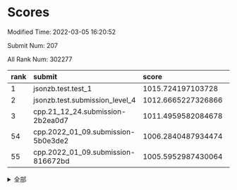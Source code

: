 # Scores

Modified Time: 2022-03-05 16:20:52

Submit Num: 207

All Rank Num: 302277

| rank |               submit               |       score        |       sigma        | pk_num |
| :--- | :--------------------------------- | :----------------- | :----------------- | :----- |
| 1    | jsonzb.test.test_1                 | 1015.724197103728  | 0.841593125963227  | 5836   |
| 2    | jsonzb.test.submission_level_4     | 1012.6665227326866 | 0.78162250385137   | 5841   |
| 3    | cpp.21_12_24.submission-2b2ea0d7   | 1011.4959582084678 | 0.7801684837128269 | 5840   |
| 54   | cpp.2022_01_09.submission-5b0e3de2 | 1006.2840487934474 | 0.7417517038756329 | 5841   |
| 55   | cpp.2022_01_09.submission-816672bd | 1005.5952987430064 | 0.7118312435398146 | 5838   |


<details>
<summary>全部</summary>

| rank |                 submit                 |       score        |       sigma        | pk_num |
| :--- | :------------------------------------- | :----------------- | :----------------- | :----- |
| 1    | jsonzb.test.test_1                     | 1015.724197103728  | 0.841593125963227  | 5836   |
| 2    | jsonzb.test.submission_level_4         | 1012.6665227326866 | 0.78162250385137   | 5841   |
| 3    | cpp.21_12_24.submission-2b2ea0d7       | 1011.4959582084678 | 0.7801684837128269 | 5840   |
| 4    | gobigger.level_3.submission_level_3_9  | 1011.381463423591  | 0.7646999426981181 | 5836   |
| 5    | gobigger.level_3.submission_level_3_37 | 1011.295116061745  | 0.7657870067295316 | 5843   |
| 6    | gobigger.level_3.submission_level_3_19 | 1011.2586284604565 | 0.7816268369807726 | 5845   |
| 7    | gobigger.level_3.submission_level_3_29 | 1011.2132992943341 | 0.7720611556545269 | 5841   |
| 8    | gobigger.level_3.submission_level_3_42 | 1011.0801835469216 | 0.7930728690083143 | 5843   |
| 9    | gobigger.level_3.submission_level_3_26 | 1010.9617316767328 | 0.7588417516751609 | 5843   |
| 10   | gobigger.level_3.submission_level_3_23 | 1010.8460878460402 | 0.7795731978423998 | 5840   |
| 11   | gobigger.level_3.submission_level_3_24 | 1010.7993736013567 | 0.7743992782470352 | 5841   |
| 12   | gobigger.level_3.submission_level_3_2  | 1010.7489614469853 | 0.775465412248271  | 5839   |
| 13   | gobigger.level_3.submission_level_3_1  | 1010.6972057096004 | 0.78074467440461   | 5837   |
| 14   | gobigger.level_3.submission_level_3_49 | 1010.504013672845  | 0.7502989192513513 | 5836   |
| 15   | gobigger.level_3.submission_level_3_35 | 1010.49623860163   | 0.7660724019661462 | 5845   |
| 16   | gobigger.level_3.submission_level_3_47 | 1010.4075418321565 | 0.7797126697238062 | 5847   |
| 17   | gobigger.level_3.submission_level_3_46 | 1010.3878560910798 | 0.7516786732178042 | 5841   |
| 18   | gobigger.level_3.submission_level_3_34 | 1010.3745170156009 | 0.7629307528845554 | 5839   |
| 19   | gobigger.level_3.submission_level_3_20 | 1010.3639298089117 | 0.7810396216089973 | 5838   |
| 20   | gobigger.level_3.submission_level_3_16 | 1010.3348976509883 | 0.7584523756138214 | 5847   |
| 21   | gobigger.level_3.submission_level_3_36 | 1010.2859716140132 | 0.7464269247213628 | 5840   |
| 22   | gobigger.level_3.submission_level_3_44 | 1010.2808326938151 | 0.7917826063398297 | 5838   |
| 23   | gobigger.level_3.submission_level_3_28 | 1010.1846250260397 | 0.7492504099602634 | 5845   |
| 24   | gobigger.level_3.submission_level_3_0  | 1010.1566998687339 | 0.7581207576379162 | 5838   |
| 25   | gobigger.level_3.submission_level_3_32 | 1010.121190446433  | 0.7528103994114836 | 5843   |
| 26   | gobigger.level_3.submission_level_3_38 | 1010.1172960716357 | 0.7965272005248615 | 5841   |
| 27   | gobigger.level_3.submission_level_3_8  | 1010.1148521930678 | 0.7567192077673387 | 5843   |
| 28   | gobigger.level_3.submission_level_3_12 | 1010.0891177760216 | 0.7724253697611326 | 5834   |
| 29   | gobigger.level_3.submission_level_3_22 | 1010.0818967216072 | 0.755044916765336  | 5838   |
| 30   | gobigger.level_3.submission_level_3_39 | 1010.0236475962647 | 0.7430557899756779 | 5839   |
| 31   | gobigger.level_3.submission_level_3_10 | 1009.9761100047588 | 0.7563253508182568 | 5839   |
| 32   | gobigger.level_3.submission_level_3_33 | 1009.9704295473525 | 0.7532203401897362 | 5842   |
| 33   | gobigger.level_3.submission_level_3_45 | 1009.9141985295792 | 0.7575722420359314 | 5842   |
| 34   | gobigger.level_3.submission_level_3_30 | 1009.9077972014635 | 0.7566254693892158 | 5840   |
| 35   | gobigger.level_3.submission_level_3_40 | 1009.8363086368119 | 0.7480000323904697 | 5836   |
| 36   | gobigger.level_3.submission_level_3_3  | 1009.7155042004016 | 0.7755036966608567 | 5836   |
| 37   | gobigger.level_3.submission_level_3_27 | 1009.6198275652828 | 0.7601122626379659 | 5843   |
| 38   | gobigger.level_3.submission_level_3_6  | 1009.6166412104926 | 0.7548125848138885 | 5840   |
| 39   | gobigger.level_3.submission_level_3_41 | 1009.5737092176578 | 0.7498918457386197 | 5839   |
| 40   | gobigger.level_3.submission_level_3_43 | 1009.5295369833061 | 0.7510150537754673 | 5837   |
| 41   | gobigger.level_3.submission_level_3_14 | 1009.4675640377221 | 0.7599515586824952 | 5841   |
| 42   | gobigger.level_3.submission_level_3_5  | 1009.4486590752996 | 0.7574910214284003 | 5844   |
| 43   | gobigger.level_3.submission_level_3_13 | 1009.4255331262308 | 0.7747234361921826 | 5841   |
| 44   | gobigger.level_3.submission_level_3_25 | 1009.4050433935167 | 0.7506874830488396 | 5840   |
| 45   | gobigger.level_3.submission_level_3_4  | 1009.2538369525348 | 0.7498382476425963 | 5844   |
| 46   | gobigger.level_3.submission_level_3_21 | 1009.1852831181817 | 0.7656046890065468 | 5843   |
| 47   | gobigger.level_3.submission_level_3_31 | 1009.1205894835551 | 0.7485202668063847 | 5839   |
| 48   | gobigger.level_3.submission_level_3_18 | 1009.051395932338  | 0.7531490339673556 | 5839   |
| 49   | gobigger.level_3.submission_level_3_17 | 1009.0121079701304 | 0.7738699492440266 | 5843   |
| 50   | gobigger.level_3.submission_level_3_48 | 1008.9733010924012 | 0.7479053187994325 | 5835   |
| 51   | gobigger.level_3.submission_level_3_15 | 1008.9119037188219 | 0.7582244934063436 | 5841   |
| 52   | gobigger.level_3.submission_level_3_7  | 1008.670929403898  | 0.7703821358308169 | 5836   |
| 53   | gobigger.level_3.submission_level_3_11 | 1008.2376656173933 | 0.7289150485747786 | 5844   |
| 54   | cpp.2022_01_09.submission-5b0e3de2     | 1006.2840487934474 | 0.7417517038756329 | 5841   |
| 55   | cpp.2022_01_09.submission-816672bd     | 1005.5952987430064 | 0.7118312435398146 | 5838   |
| 56   | gobigger.level_1.submission_level_1_16 | 1004.9681420246266 | 0.7273384546255486 | 5839   |
| 57   | gobigger.level_1.submission_level_1_35 | 1004.8189787877614 | 0.7196267739514045 | 5838   |
| 58   | gobigger.level_1.submission_level_1_28 | 1004.774097019398  | 0.7285184563053061 | 5839   |
| 59   | gobigger.level_1.submission_level_1_24 | 1004.524150392431  | 0.7215863014004421 | 5840   |
| 60   | gobigger.level_1.submission_level_1_19 | 1004.4754596584302 | 0.7241352006908502 | 5844   |
| 61   | gobigger.level_1.submission_level_1_8  | 1004.3619515241776 | 0.7210120419119559 | 5842   |
| 62   | gobigger.level_1.submission_level_1_41 | 1004.3148688055326 | 0.714697007109369  | 5843   |
| 63   | gobigger.level_1.submission_level_1_36 | 1004.1286534739322 | 0.7177754322347123 | 5842   |
| 64   | gobigger.level_1.submission_level_1_22 | 1004.0572025563333 | 0.7272592875405796 | 5839   |
| 65   | gobigger.level_1.submission_level_1_3  | 1003.8688599370846 | 0.7217687622679021 | 5838   |
| 66   | gobigger.level_1.submission_level_1_26 | 1003.8525814080497 | 0.7092578419618741 | 5842   |
| 67   | gobigger.level_1.submission_level_1_23 | 1003.8458050959155 | 0.7191903593526826 | 5842   |
| 68   | gobigger.level_1.submission_level_1_1  | 1003.8417899794456 | 0.729663386520036  | 5839   |
| 69   | gobigger.level_1.submission_level_1_49 | 1003.8289234495877 | 0.7141270107884543 | 5835   |
| 70   | gobigger.level_1.submission_level_1_4  | 1003.6836919890761 | 0.7147811798706384 | 5841   |
| 71   | gobigger.level_1.submission_level_1_40 | 1003.6791559677007 | 0.7159303139748711 | 5839   |
| 72   | gobigger.level_1.submission_level_1_0  | 1003.6354601315471 | 0.7175979117972449 | 5840   |
| 73   | gobigger.level_1.submission_level_1_7  | 1003.5756097556877 | 0.7242143447442401 | 5845   |
| 74   | gobigger.level_1.submission_level_1_32 | 1003.5297447586323 | 0.7204346249242832 | 5843   |
| 75   | gobigger.level_1.submission_level_1_5  | 1003.4849114728722 | 0.7255421932772514 | 5834   |
| 76   | gobigger.level_1.submission_level_1_6  | 1003.4551853574383 | 0.7234936039939974 | 5841   |
| 77   | gobigger.level_1.submission_level_1_37 | 1003.3929166141396 | 0.7131723675070237 | 5842   |
| 78   | gobigger.level_1.submission_level_1_38 | 1003.3621453084667 | 0.7154562869798701 | 5838   |
| 79   | gobigger.level_1.submission_level_1_20 | 1003.3518595081146 | 0.7016802088318214 | 5841   |
| 80   | gobigger.level_1.submission_level_1_2  | 1003.23022964028   | 0.723597556858418  | 5848   |
| 81   | gobigger.level_1.submission_level_1_31 | 1003.2286727875935 | 0.716543481208549  | 5840   |
| 82   | gobigger.level_1.submission_level_1_14 | 1003.2119561787578 | 0.7137212524041848 | 5841   |
| 83   | gobigger.level_1.submission_level_1_39 | 1003.1267647591371 | 0.7219219315757206 | 5841   |
| 84   | gobigger.level_1.submission_level_1_9  | 1003.0121014290502 | 0.7169673354583798 | 5843   |
| 85   | gobigger.level_1.submission_level_1_25 | 1002.9766437544426 | 0.7169048549870587 | 5842   |
| 86   | gobigger.level_1.submission_level_1_34 | 1002.8740748153258 | 0.7214887670934357 | 5842   |
| 87   | gobigger.level_1.submission_level_1_45 | 1002.8572149282487 | 0.7170677754689889 | 5841   |
| 88   | gobigger.level_1.submission_level_1_15 | 1002.8360778620822 | 0.7176393611037915 | 5843   |
| 89   | gobigger.level_1.submission_level_1_21 | 1002.7553165627841 | 0.710788859361802  | 5838   |
| 90   | gobigger.level_1.submission_level_1_13 | 1002.7332790257104 | 0.7090436439676413 | 5840   |
| 91   | gobigger.level_1.submission_level_1_44 | 1002.7107814478322 | 0.7110608362133255 | 5836   |
| 92   | gobigger.level_1.submission_level_1_17 | 1002.7029888535442 | 0.711578920309523  | 5843   |
| 93   | gobigger.level_1.submission_level_1_18 | 1002.6772773407766 | 0.7304677439587757 | 5836   |
| 94   | gobigger.level_1.submission_level_1_43 | 1002.5869460011743 | 0.7148307329792908 | 5844   |
| 95   | gobigger.level_1.submission_level_1_10 | 1002.5753753899703 | 0.7151273710913703 | 5841   |
| 96   | gobigger.level_1.submission_level_1_46 | 1002.5062509713352 | 0.7197325931302792 | 5842   |
| 97   | gobigger.level_1.submission_level_1_12 | 1002.4497065286536 | 0.7073501951957821 | 5844   |
| 98   | gobigger.level_1.submission_level_1_27 | 1002.3932957285144 | 0.7077273393006546 | 5839   |
| 99   | gobigger.level_1.submission_level_1_47 | 1002.3860187838728 | 0.7161992946216655 | 5839   |
| 100  | gobigger.level_1.submission_level_1_42 | 1002.3644025446296 | 0.7054041353969844 | 5844   |
| 101  | gobigger.level_1.submission_level_1_33 | 1002.3258241784753 | 0.7117830355847743 | 5842   |
| 102  | gobigger.level_1.submission_level_1_29 | 1002.1724376227426 | 0.7362139136947466 | 5842   |
| 103  | gobigger.level_1.submission_level_1_11 | 1002.1383760702038 | 0.7146519389701067 | 5842   |
| 104  | gobigger.level_1.submission_level_1_48 | 1001.7598310258342 | 0.7064684863417847 | 5839   |
| 105  | gobigger.level_1.submission_level_1_30 | 1001.3132621939501 | 0.7149547413735083 | 5840   |
| 106  | gobigger.random.submission_random_28   | 997.3628962905132  | 0.7097498802269494 | 5837   |
| 107  | gobigger.random.submission_random_14   | 996.83458140204    | 0.7143944670040684 | 5843   |
| 108  | gobigger.random.submission_random_1    | 996.7946402959858  | 0.7022646358242087 | 5843   |
| 109  | gobigger.random.submission_random_36   | 996.61117339813    | 0.6928094117053468 | 5840   |
| 110  | gobigger.random.submission_random_32   | 996.532635867185   | 0.7104227195672007 | 5841   |
| 111  | gobigger.random.submission_random_40   | 996.5296245717905  | 0.7034425845999397 | 5841   |
| 112  | gobigger.random.submission_random_13   | 996.493422784568   | 0.7046339364200462 | 5845   |
| 113  | gobigger.random.submission_random_8    | 996.3579153207195  | 0.7128125904424405 | 5840   |
| 114  | gobigger.random.submission_random_3    | 996.3015024062094  | 0.7133071591520493 | 5842   |
| 115  | gobigger.random.submission_random_39   | 996.3005699988536  | 0.7107996787586736 | 5845   |
| 116  | gobigger.random.submission_random_24   | 996.2817729029792  | 0.7166985060752863 | 5844   |
| 117  | gobigger.random.submission_random_23   | 996.2626269792834  | 0.7057105223532006 | 5843   |
| 118  | gobigger.random.submission_random_47   | 996.2437861545308  | 0.7104436980743124 | 5844   |
| 119  | gobigger.random.submission_random_41   | 996.1946265516591  | 0.7115101027064853 | 5842   |
| 120  | gobigger.random.submission_random_22   | 996.1912041445657  | 0.7070144688554557 | 5836   |
| 121  | gobigger.random.submission_random_6    | 996.1116986780405  | 0.721243372265085  | 5843   |
| 122  | gobigger.random.submission_random_29   | 996.1005776328524  | 0.7041051765523841 | 5847   |
| 123  | gobigger.random.submission_random_4    | 996.012619497762   | 0.7253538544083137 | 5844   |
| 124  | gobigger.random.submission_random_30   | 995.9920153110072  | 0.7069500719635151 | 5840   |
| 125  | gobigger.random.submission_random_43   | 995.9721943185998  | 0.7180169364922844 | 5839   |
| 126  | gobigger.random.submission_random_15   | 995.9584317303733  | 0.7034579512520507 | 5840   |
| 127  | gobigger.random.submission_random_34   | 995.9578599365713  | 0.7094097216157049 | 5843   |
| 128  | gobigger.random.submission_random_48   | 995.9517626657534  | 0.7195488144322293 | 5840   |
| 129  | gobigger.random.submission_random_38   | 995.9370272109053  | 0.7149668021111836 | 5838   |
| 130  | gobigger.random.submission_random_12   | 995.8774646022741  | 0.7109754896934444 | 5843   |
| 131  | gobigger.random.submission_random_11   | 995.8690342035216  | 0.709209417857474  | 5842   |
| 132  | gobigger.random.submission_random_42   | 995.8391775748823  | 0.7015503410094794 | 5847   |
| 133  | gobigger.random.submission_random_31   | 995.8161744673088  | 0.7046380159628726 | 5843   |
| 134  | gobigger.random.submission_random_0    | 995.802317554841   | 0.7142945382936907 | 5844   |
| 135  | gobigger.random.submission_random_49   | 995.7339759122165  | 0.7151954110276211 | 5844   |
| 136  | gobigger.random.submission_random_27   | 995.7145486367607  | 0.7143434070283059 | 5845   |
| 137  | gobigger.random.submission_random_25   | 995.674909281066   | 0.7237544861185048 | 5841   |
| 138  | gobigger.random.submission_random_35   | 995.6286415052839  | 0.7252046269913178 | 5841   |
| 139  | gobigger.random.submission_random_7    | 995.5916569724833  | 0.711250351095203  | 5845   |
| 140  | gobigger.random.submission_random_45   | 995.5599188396477  | 0.7070541718151555 | 5841   |
| 141  | gobigger.random.submission_random_37   | 995.4920339912362  | 0.7123976126129237 | 5842   |
| 142  | gobigger.random.submission_random_5    | 995.4256821500991  | 0.7025479079354529 | 5844   |
| 143  | gobigger.random.submission_random_9    | 995.3957444444055  | 0.7101361819970061 | 5840   |
| 144  | gobigger.random.submission_random_2    | 995.3358682754675  | 0.7106033486815783 | 5838   |
| 145  | gobigger.random.submission_random_10   | 995.3084350151069  | 0.6960700911635211 | 5844   |
| 146  | gobigger.random.submission_random_16   | 995.1681627584823  | 0.7076499232112643 | 5836   |
| 147  | gobigger.random.submission_random_20   | 995.1340247407306  | 0.7105447650547115 | 5844   |
| 148  | gobigger.random.submission_random_18   | 995.1173599999404  | 0.7134590891517086 | 5839   |
| 149  | gobigger.random.submission_random_17   | 995.0837824090937  | 0.7174180771076104 | 5841   |
| 150  | gobigger.random.submission_random_44   | 995.0265372472745  | 0.7130251376650524 | 5844   |
| 151  | gobigger.random.submission_random_21   | 994.9987478064357  | 0.7232170295140474 | 5844   |
| 152  | gobigger.random.submission_random_46   | 994.9825438706441  | 0.7153009366038434 | 5840   |
| 153  | gobigger.random.submission_random_19   | 994.9655982747032  | 0.705468825705574  | 5842   |
| 154  | gobigger.random.submission_random_33   | 994.7463592980274  | 0.700270213080254  | 5841   |
| 155  | gobigger.random.submission_random_26   | 994.6400769355096  | 0.7010436151195691 | 5834   |
| 156  | gobigger.level_2.submission_level_2_38 | 994.0801549887831  | 0.74063191227508   | 5843   |
| 157  | gobigger.level_2.submission_level_2_25 | 993.7242889153441  | 0.7198386057807405 | 5838   |
| 158  | gobigger.level_2.submission_level_2_8  | 993.614993209299   | 0.7307738037484305 | 5841   |
| 159  | gobigger.level_2.submission_level_2_9  | 993.1547262746737  | 0.734146386432966  | 5848   |
| 160  | gobigger.level_2.submission_level_2_40 | 993.0634263379525  | 0.7352620056502778 | 5838   |
| 161  | gobigger.level_2.submission_level_2_17 | 993.0018070899451  | 0.7474703926215628 | 5843   |
| 162  | gobigger.level_2.submission_level_2_19 | 992.9544046463313  | 0.7302387564801551 | 5843   |
| 163  | gobigger.level_2.submission_level_2_49 | 992.9085806527524  | 0.7288165036092846 | 5840   |
| 164  | gobigger.level_2.submission_level_2_46 | 992.8952526605922  | 0.7347095150733891 | 5835   |
| 165  | gobigger.level_2.submission_level_2_45 | 992.7933054242664  | 0.7355312457602767 | 5840   |
| 166  | gobigger.level_2.submission_level_2_48 | 992.7550743790146  | 0.7348214587228996 | 5843   |
| 167  | gobigger.level_2.submission_level_2_21 | 992.7242757830551  | 0.7371779752050939 | 5843   |
| 168  | gobigger.level_2.submission_level_2_36 | 992.7221864167341  | 0.737813885255099  | 5843   |
| 169  | gobigger.level_2.submission_level_2_33 | 992.7090361042082  | 0.7272910580467918 | 5838   |
| 170  | gobigger.level_2.submission_level_2_23 | 992.708750262375   | 0.7489533067076056 | 5844   |
| 171  | gobigger.level_2.submission_level_2_42 | 992.6403500185748  | 0.7337235816221863 | 5835   |
| 172  | gobigger.level_2.submission_level_2_29 | 992.6325671911295  | 0.7402097368900467 | 5843   |
| 173  | gobigger.level_2.submission_level_2_0  | 992.6056427555493  | 0.7345175583367843 | 5843   |
| 174  | gobigger.level_2.submission_level_2_28 | 992.5332531196528  | 0.7311851542894852 | 5839   |
| 175  | gobigger.level_2.submission_level_2_26 | 992.5030382075952  | 0.7478570028940035 | 5841   |
| 176  | gobigger.level_2.submission_level_2_24 | 992.398555942389   | 0.754596124596662  | 5844   |
| 177  | gobigger.level_2.submission_level_2_7  | 992.2994676216097  | 0.7416339958271823 | 5844   |
| 178  | gobigger.level_2.submission_level_2_16 | 992.2426222831465  | 0.7396427926718065 | 5842   |
| 179  | gobigger.level_2.submission_level_2_37 | 992.2386894945199  | 0.7252958154574296 | 5845   |
| 180  | gobigger.level_2.submission_level_2_6  | 992.1979384728479  | 0.7420408408128463 | 5843   |
| 181  | gobigger.level_2.submission_level_2_14 | 992.1799628397923  | 0.7448654443276529 | 5838   |
| 182  | gobigger.level_2.submission_level_2_43 | 992.172682440995   | 0.7372947016898356 | 5839   |
| 183  | gobigger.level_2.submission_level_2_44 | 992.0696776204553  | 0.7355905135391015 | 5843   |
| 184  | gobigger.level_2.submission_level_2_15 | 992.051591210462   | 0.7492326349517997 | 5842   |
| 185  | gobigger.level_2.submission_level_2_27 | 992.0341183052825  | 0.7511377795873042 | 5846   |
| 186  | gobigger.level_2.submission_level_2_34 | 991.945167148878   | 0.7619618391667085 | 5838   |
| 187  | gobigger.level_2.submission_level_2_5  | 991.936386803355   | 0.7532518059041367 | 5841   |
| 188  | gobigger.level_2.submission_level_2_10 | 991.911220256764   | 0.74620419632921   | 5840   |
| 189  | gobigger.level_2.submission_level_2_13 | 991.8033332737983  | 0.7343112873963522 | 5842   |
| 190  | gobigger.level_2.submission_level_2_47 | 991.7934405590808  | 0.7396415108700409 | 5838   |
| 191  | gobigger.level_2.submission_level_2_4  | 991.750093919152   | 0.7534926607288561 | 5842   |
| 192  | gobigger.level_2.submission_level_2_30 | 991.7172692252245  | 0.7493511004382398 | 5837   |
| 193  | gobigger.level_2.submission_level_2_31 | 991.6998435463424  | 0.7383874743535653 | 5841   |
| 194  | gobigger.level_2.submission_level_2_35 | 991.62181385118    | 0.7511150551368287 | 5843   |
| 195  | gobigger.level_2.submission_level_2_1  | 991.618812226007   | 0.7391837811379469 | 5846   |
| 196  | gobigger.level_2.submission_level_2_41 | 991.4626322108918  | 0.7525273338970573 | 5837   |
| 197  | gobigger.level_2.submission_level_2_39 | 991.4586195769707  | 0.7577083483457562 | 5844   |
| 198  | gobigger.level_2.submission_level_2_20 | 991.4474691637339  | 0.7425427412025211 | 5842   |
| 199  | gobigger.level_2.submission_level_2_12 | 991.4072470932258  | 0.7451974602565198 | 5845   |
| 200  | gobigger.level_2.submission_level_2_22 | 991.3839612149728  | 0.7442905360790906 | 5848   |
| 201  | gobigger.level_2.submission_level_2_18 | 991.2868636263919  | 0.7363181899000995 | 5846   |
| 202  | gobigger.level_2.submission_level_2_2  | 991.1682616997418  | 0.7534010849133793 | 5841   |
| 203  | gobigger.level_2.submission_level_2_11 | 991.1479644825569  | 0.7787973762818567 | 5839   |
| 204  | gobigger.level_2.submission_level_2_32 | 990.2577171171575  | 0.756298214418096  | 5846   |
| 205  | gobigger.level_2.submission_level_2_3  | 989.4383072015524  | 0.7846139315692148 | 5841   |
| 206  | gobigger.none.submission_none_1        | 977.7088655515563  | 1.3698859806653434 | 5844   |
| 207  | gobigger.none.submission_none_0        | 977.3041551144704  | 1.2220960748471807 | 5836   |

</details>